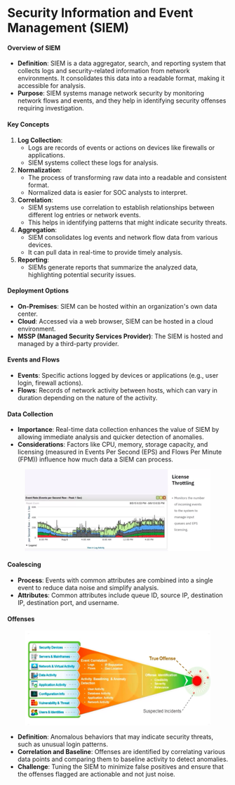 # Security Information and Event Management (SIEM)

#### **Overview of SIEM**

* **Definition**: SIEM is a data aggregator, search, and reporting system that collects logs and security-related information from network environments. It consolidates this data into a readable format, making it accessible for analysis.
* **Purpose**: SIEM systems manage network security by monitoring network flows and events, and they help in identifying security offenses requiring investigation.

#### **Key Concepts**

1. **Log Collection**:
   * Logs are records of events or actions on devices like firewalls or applications.
   * SIEM systems collect these logs for analysis.
2. **Normalization**:
   * The process of transforming raw data into a readable and consistent format.
   * Normalized data is easier for SOC analysts to interpret.
3. **Correlation**:
   * SIEM systems use correlation to establish relationships between different log entries or network events.
   * This helps in identifying patterns that might indicate security threats.
4. **Aggregation**:
   * SIEM consolidates log events and network flow data from various devices.
   * It can pull data in real-time to provide timely analysis.
5. **Reporting**:
   * SIEMs generate reports that summarize the analyzed data, highlighting potential security issues.

#### **Deployment Options**

* **On-Premises**: SIEM can be hosted within an organization's own data center.
* **Cloud**: Accessed via a web browser, SIEM can be hosted in a cloud environment.
* **MSSP (Managed Security Services Provider)**: The SIEM is hosted and managed by a third-party provider.

#### **Events and Flows**

* **Events**: Specific actions logged by devices or applications (e.g., user login, firewall actions).
* **Flows**: Records of network activity between hosts, which can vary in duration depending on the nature of the activity.

#### **Data Collection**

* **Importance**: Real-time data collection enhances the value of SIEM by allowing immediate analysis and quicker detection of anomalies.
* **Considerations**: Factors like CPU, memory, storage capacity, and licensing (measured in Events Per Second (EPS) and Flows Per Minute (FPM)) influence how much data a SIEM can process.

<figure><img src="../.gitbook/assets/image.png" alt=""><figcaption></figcaption></figure>

#### **Coalescing**

* **Process**: Events with common attributes are combined into a single event to reduce data noise and simplify analysis.
* **Attributes**: Common attributes include queue ID, source IP, destination IP, destination port, and username.

#### **Offenses**

<figure><img src="../.gitbook/assets/image (1).png" alt=""><figcaption></figcaption></figure>

* **Definition**: Anomalous behaviors that may indicate security threats, such as unusual login patterns.
* **Correlation and Baseline**: Offenses are identified by correlating various data points and comparing them to baseline activity to detect anomalies.
* **Challenge**: Tuning the SIEM to minimize false positives and ensure that the offenses flagged are actionable and not just noise.
